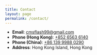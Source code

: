 ```yaml
---
title: Contact
layout: page
permalink: /contact/
---
```


- **Email**: [cmsflash99@gmail.com](mailto:cmsflash99@gmail.com)
- **Phone (Hong Kong)**: [+852 6563 6140](tel:+85265636140)
- **Phone (China)**: [+86 139 9988 0290](tel:+8613999880290)
- **Address**: Hong Kong Island, Hong Kong